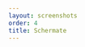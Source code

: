 ```yaml
---
layout: screenshots
order: 4
title: Schermate
---
```

  <a href="/resources/gextractwinicons/archive/latest/italian/main.png"
    data-caption="Finestra principale"></a>
  <a href="/resources/gextractwinicons/archive/latest/italian/about.png"
    data-caption="Finestra delle informazioni"></a>
